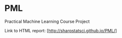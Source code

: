# PML
Practical Machine Learning Course Project

Link to HTML report: [http://sharpstatsci.github.io/PML/]
